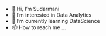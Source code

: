 - 👋 Hi, I’m Sudarmani
- 👀 I’m interested in Data Analytics
- 🌱 I’m currently learning DataScience
- 📫 How to reach me ...


<!---
ksudar255/ksudar255 is a ✨ special ✨ repository because its `README.md` (this file) appears on your GitHub profile.
You can click the Preview link to take a look at your changes.
--->
